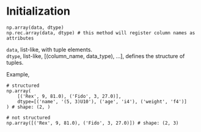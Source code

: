 # Initialization
```python3
np.array(data, dtype)
np.rec.array(data, dtype) # this method will register column names as attributes
```
`data`, list-like, with tuple elements. \
`dtype`, list-like, [(column_name, data_type), ...],  defines the structure of tuples.

Example,
```python3
# structured
np.array(
    [('Rex', 9, 81.0), ('Fido', 3, 27.0)],
    dtype=[('name', '(5, 3)U10'), ('age', 'i4'), ('weight', 'f4')]
) # shape: (2, )

# not structured
np.array([('Rex', 9, 81.0), ('Fido', 3, 27.0)]) # shape: (2, 3)
```

